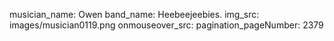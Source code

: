 musician_name: Owen
band_name: Heebeejeebies.
img_src: images/musician0119.png
onmouseover_src: 
pagination_pageNumber: 2379